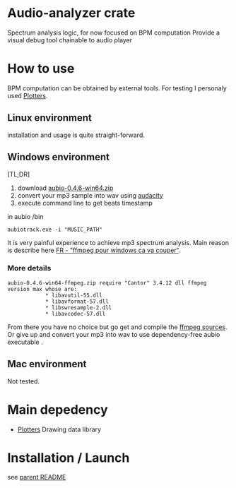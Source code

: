 # Audio-analyzer crate

Spectrum analysis logic, for now focused on BPM computation
Provide a visual debug tool chainable to audio player

# How to use

BPM computation can be obtained by external tools. For testing I personaly used [Plotters](https://aubio.org/download).

## Linux environment

installation and usage is quite straight-forward.

## Windows environment

[TL;DR]

 1. download [aubio-0.4.6-win64.zip](https://aubio.org/bin/0.4.6/aubio-0.4.6-win64.zip)
 2. convert your mp3 sample into wav using [audacity](https://www.audacityteam.org/download/)
 3. execute command line to get beats timestamp

 in aubio /bin

    aubiotrack.exe -i "MUSIC_PATH"

It is very painful experience to achieve mp3 spectrum analysis. Main reason is describe here [FR - "ffmpeg pour windows ca va couper"](https://linuxfr.org/users/roger21/journaux/ffmpeg-pour-windows-ca-va-couper).

### More details 

    aubio-0.4.6-win64-ffmpeg.zip require "Cantor" 3.4.12 dll ffmpeg version max whose are: 
    			* libavutil-55.dll
    			* libavformat-57.dll
    			* libswresample-2.dll
    			* libavcodec-57.dll

From there you have no choice but go get and compile the [ffmpeg sources](https://ffmpeg.org/download.html).
Or give up and convert your mp3 into wav to use dependency-free aubio executable .
 
 ## Mac environment
Not tested.

# Main depedency
 - [Plotters](https://github.com/plotters-rs/plotters) Drawing data library

# Installation / Launch
see [parent README](https://github.com/jgarnierGit/mp3-player/blob/develop/README.md)
